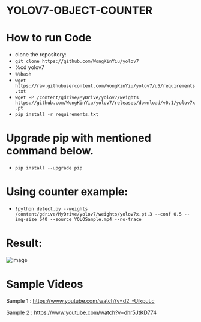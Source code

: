 # YOLOV7-OBJECT-COUNTER

# How to run Code

- clone the repository:
- `git clone https://github.com/WongKinYiu/yolov7`
- %cd yolov7
- `%%bash`
- `wget https://raw.githubusercontent.com/WongKinYiu/yolov7/u5/requirements.txt`
- `wget -P /content/gdrive/MyDrive/yolov7/weights https://github.com/WongKinYiu/yolov7/releases/download/v0.1/yolov7x.pt`
- `pip install -r requirements.txt`
# Upgrade pip with mentioned command below.
- `pip install --upgrade pip`
# Using counter example:
- `!python detect.py --weights /content/gdrive/MyDrive/yolov7/weights/yolov7x.pt.3 --conf 0.5 --img-size 640 --source YOLOSample.mp4 --no-trace`




# Result:
![image](https://user-images.githubusercontent.com/98788987/187072479-e7dd5277-a0fb-4204-ba00-48a1aa071a4d.png)


# Sample Videos
Sample 1 : https://www.youtube.com/watch?v=d2_-UikpuLc

Sample 2 : https://www.youtube.com/watch?v=dhr5JtKD774
